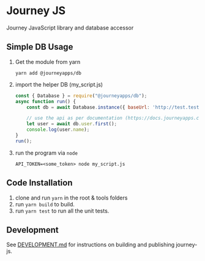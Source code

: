 # Journey JS

Journey JavaScript library and database accessor

## Simple DB Usage

1. Get the module from yarn

    `yarn add @journeyapps/db`

2. import the helper DB (my_script.js)

    ```javascript
    const { Database } = require("@journeyapps/db");
    async function run() {
        const db = await Database.instance({ baseUrl: 'http://test.test/api/v4/testaccount', token: process.env.API_TOKEN });

        // use the api as per documentation (https://docs.journeyapps.com/docs/app-database#section-usage)
        let user = await db.user.first();
        console.log(user.name);
    }
    run();
    ```

3. run the program via `node`

    `API_TOKEN=<some_token> node my_script.js`

## Code Installation

1. clone and run `yarn` in the root & tools folders
2. run `yarn build` to build.
3. run `yarn test` to run all the unit tests.

## Development

See [DEVELOPMENT.md](./docs/DEVELOPMENT.md) for instructions on building and publishing journey-js.
